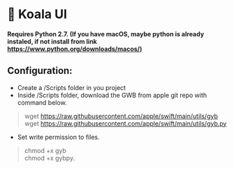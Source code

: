 # 🐨 Koala UI

#### Requires Python 2.7. (If you have macOS, maybe python is already instaled, if not install from link https://www.python.org/downloads/macos/)

## Configuration:
- Create a /Scripts folder in you project
- Inside /Scripts folder, download the GWB from apple git repo with command below.<br>
> wget https://raw.githubusercontent.com/apple/swift/main/utils/gyb<br>
> wget https://raw.githubusercontent.com/apple/swift/main/utils/gyb.py<br>
- Set write permission to files.<br>
> chmod +x gyb<br>
> chmod +x gybpy.

